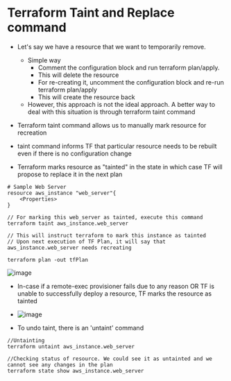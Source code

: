 # Terraform Taint and Replace command
- Let's say we have a resource that we want to temporarily remove.
    - Simple way 
        - Comment the configuration block and run terraform plan/apply.
        - This will delete the resource
        - For re-creating it, uncomment the configuration block and re-run terraform plan/apply
        - This will create the resource back
    - However, this approach is not the ideal approach. A better way to deal with this situation is through terraform taint command

- Terraform taint command allows us to manually mark resource for recreation
- taint command informs TF that particular resource needs to be rebuilt even if there is no configuration change
- Terraform marks resource as "tainted" in the state in which case TF will propose to replace it in the next plan

```hcl
# Sample Web Server
resource aws_instance "web_server"{
    <Properties>
}

// For marking this web_server as tainted, execute this command
terraform taint aws_instance.web_server

// This will instruct terraform to mark this instance as tainted
// Upon next execution of TF Plan, it will say that aws_instance.web_server needs recreating

terraform plan -out tfPlan

```

![image](https://github.com/niravmsoni/terraform-aws/assets/6556021/fa60cfa8-d765-4e53-93c4-fbfa81585563)

- In-case if a remote-exec provisioner fails due to any reason OR TF is unable to successfully deploy a resource, TF marks the resource as tainted

- ![image](https://github.com/niravmsoni/terraform-aws/assets/6556021/f56984af-2ec2-445f-b15f-92aa52564f28)

- To undo taint, there is an 'untaint' command

```hcl
//Untainting
terraform untaint aws_instance.web_server

//Checking status of resource. We could see it as untainted and we cannot see any changes in the plan
terraform state show aws_instance.web_server
```